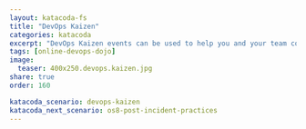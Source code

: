 ```yaml
---
layout: katacoda-fs
title: "DevOps Kaizen"
categories: katacoda
excerpt: "DevOps Kaizen events can be used to help you and your team continuously improve your development processes."
tags: [online-devops-dojo]
image:
  teaser: 400x250.devops.kaizen.jpg
share: true
order: 160

katacoda_scenario: devops-kaizen
katacoda_next_scenario: os8-post-incident-practices
---
```


<script src="//katacoda.com/embed.js"></script>
<div id="katacoda-scenario-1"
    data-katacoda-id="{{ site.katacoda_account }}/courses/{{ site.katacoda_course }}/{{ page.katacoda_scenario }}"
    data-katacoda-ctatext="Continue Online DevOps Dojo"
    data-katacoda-ctaurl="{{ site.url }}/katacoda/{{ page.katacoda_next_scenario }}"
    data-katacoda-color="004d7f"
    data-katacoda-font="Arial"
    data-katacoda-fontheader="Arial"
    style="height: calc(100vh); width: (100% - 68px); padding-top: 55px;"></div>
<br>
